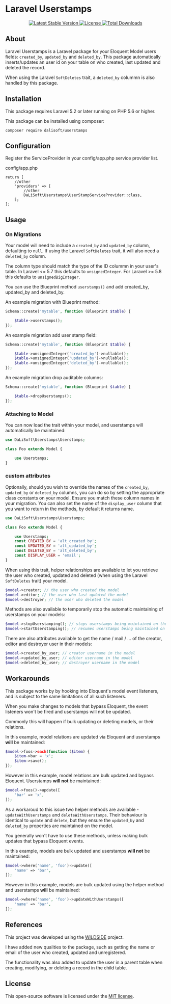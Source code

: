 # Laravel Userstamps

<p align="center">
   <a href="https://packagist.org/packages/dalisoft/userstamps">
        <img src="https://poser.pugx.org/dalisoft/userstamps/v/stable.svg" alt="Latest Stable Version">
    </a>
     <a href="https://packagist.org/packages/dalisoft/userstamps">
        <img src="https://poser.pugx.org/dalisoft/userstamps/license.svg" alt="License">
    </a>
    <a href="https://packagist.org/packages/dalisoft/userstamps">
        <img src="https://poser.pugx.org/dalisoft/userstamps/d/total.svg" alt="Total Downloads">
    </a>
</p>

## About

Laravel Userstamps is a Laravel package for your Eloquent Model users fields: `created_by`, `updated_by` and `deleted_by`. This package automatically inserts/updates an user id on your table on who created, last updated and deleted the record.

When using the Laravel `SoftDeletes` trait, a `deleted_by` colummn is also handled by this package.

## Installation

This package requires Laravel 5.2 or later running on PHP 5.6 or higher.

This package can be installed using composer:

````
composer require dalisoft/userstamps
````

## Configuration
Register the ServiceProvider in your config/app.php service provider list.

config/app.php
````
return [
    //other
    'providers' => [
        //other
        DaLiSoft\Userstamps\UserStampServiceProvider::class,
    ];
];
````

## Usage
### On Migrations
Your model will need to include a `created_by` and `updated_by` column, defaulting to `null`.
If using the Laravel `SoftDeletes` trait, it will also need a `deleted_by` column.

The column type should match the type of the ID colummn in your user's table. In Laravel <= 5.7 this defaults to `unsignedInteger`. For Laravel >= 5.8 this defaults to `unsignedBigInteger`.

You can use the Blueprint method `userstamps()` and add created_by, updated_by and deleted_by.

An example migration with Blueprint method:
```php
Schema::create('mytable', function (Blueprint $table) {

    $table->userstamps();
});
```

An example migration add user stamp field:
```php
Schema::create('mytable', function (Blueprint $table) {

    $table->unsignedInteger('created_by')->nullable();
    $table->unsignedInteger('updated_by')->nullable();
    $table->unsignedInteger('deleted_by')->nullable();
});
```

An example migration drop auditable columns:
```php
Schema::create('mytable', function (Blueprint $table) {

    $table->dropUserstamps();
});
```

### Attaching to Model
You can now load the trait within your model, and userstamps will automatically be maintained:

```php
use DaLiSoft\Userstamps\Userstamps;

class Foo extends Model {

    use Userstamps;
}
```

### custom attributes
Optionally, should you wish to override the names of the `created_by`, `updated_by` or `deleted_by` columns, you can do so by setting the appropriate class constants on your model. Ensure you match these column names in your migration.
You can also set the name of the `display_user` column that you want to return in the methods, by default it returns name.

```php
use DaLiSoft\Userstamps\Userstamps;

class Foo extends Model {

    use Userstamps;
    const CREATED_BY = 'alt_created_by';
    const UPDATED_BY = 'alt_updated_by';
    const DELETED_BY = 'alt_deleted_by';
    const DISPLAY_USER = 'email';
}
```

When using this trait, helper relationships are available to let you retrieve the user who created, updated and deleted (when using the Laravel `SoftDeletes` trait) your model.

```php
$model->creator; // the user who created the model
$model->editor; // the user who last updated the model
$model->destroyer; // the user who deleted the model
```

Methods are also available to temporarily stop the automatic maintaining of userstamps on your models:

```php
$model->stopUserstamping(); // stops userstamps being maintained on the model
$model->startUserstamping(); // resumes userstamps being maintained on the model
```

There are also attributes available to get the name / mail / ... of the creator, editor and destroyer user in their models:

```php
$model->created_by_user; // creator username in the model
$model->updated_by_user; // editor username in the model
$model->deleted_by_user; // destroyer username in the model
```

## Workarounds

This package works by by hooking into Eloquent's model event listeners, and is subject to the same limitations of all such listeners.

When you make changes to models that bypass Eloquent, the event listeners won't be fired and userstamps will not be updated.

Commonly this will happen if bulk updating or deleting models, or their relations.

In this example, model relations are updated via Eloquent and userstamps **will** be maintained:

```php
$model->foos->each(function ($item) {
    $item->bar = 'x';
    $item->save();
});
```

However in this example, model relations are bulk updated and bypass Eloquent. Userstamps **will not** be maintained:

```php
$model->foos()->update([
    'bar' => 'x',
]);
```

As a workaroud to this issue two helper methods are available - `updateWithUserstamps` and `deleteWithUserstamps`. Their behaviour is identical to `update` and `delete`, but they ensure the `updated_by` and `deleted_by` properties are maintained on the model.

 You generally won't have to use these methods, unless making bulk updates that bypass Eloquent events.

 In this example, models are bulk updated and userstamps **will not** be maintained:

```php
$model->where('name', 'foo')->update([
    'name' => 'bar',
]);
```

However in this example, models are bulk updated using the helper method and userstamps **will** be maintained:

```php
$model->where('name', 'foo')->updateWithUserstamps([
    'name' => 'bar',
]);
```

## References

This project was developed using the <a href="https://github.com/WildsideUK/Laravel-Userstamps">WILDSIDE</a> project.

I have added new qualities to the package, such as getting the name or email of the user who created, updated and unregistered.

The functionality was also added to update the user in a parent table when creating, modifying, or deleting a record in the child table.

## License

This open-source software is licensed under the [MIT license](https://opensource.org/licenses/MIT).

